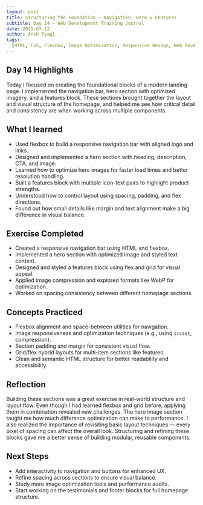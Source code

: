 ```yaml
---
layout: post
title: Structuring the Foundation – Navigation, Hero & Features
subtitle: Day 14 – Web Development Training Journal
date: 2025-07-12
author: Ansh Tyagi
tags:
  [HTML, CSS, Flexbox, Image Optimization, Responsive Design, Web Development]
---
```


## Day 14 Highlights

Today I focused on creating the foundational blocks of a modern landing page. I implemented the navigation bar, hero section with optimized imagery, and a features block. These sections brought together the layout and visual structure of the homepage, and helped me see how critical detail and consistency are when working across multiple components.

## What I learned

- Used flexbox to build a responsive navigation bar with aligned logo and links.
- Designed and implemented a hero section with heading, description, CTA, and image.
- Learned how to optimize hero images for faster load times and better resolution handling.
- Built a features block with multiple icon-text pairs to highlight product strengths.
- Understood how to control layout using spacing, padding, and flex directions.
- Found out how small details like margin and text alignment make a big difference in visual balance.

## Exercise Completed

- Created a responsive navigation bar using HTML and flexbox.
- Implemented a hero section with optimized image and styled text content.
- Designed and styled a features block using flex and grid for visual appeal.
- Applied image compression and explored formats like WebP for optimization.
- Worked on spacing consistency between different homepage sections.

## Concepts Practiced

- Flexbox alignment and space-between utilities for navigation.
- Image responsiveness and optimization techniques (e.g., using `srcset`, compression).
- Section padding and margin for consistent visual flow.
- Grid/flex hybrid layouts for multi-item sections like features.
- Clean and semantic HTML structure for better readability and accessibility.

## Reflection

Building these sections was a great exercise in real-world structure and layout flow. Even though I had learned flexbox and grid before, applying them in combination revealed new challenges. The hero image section taught me how much difference optimization can make to performance. I also realized the importance of revisiting basic layout techniques — every pixel of spacing can affect the overall look. Structuring and refining these blocks gave me a better sense of building modular, reusable components.

## Next Steps

- Add interactivity to navigation and buttons for enhanced UX.
- Refine spacing across sections to ensure visual balance.
- Study more image optimization tools and performance audits.
- Start working on the testimonials and footer blocks for full homepage structure.
